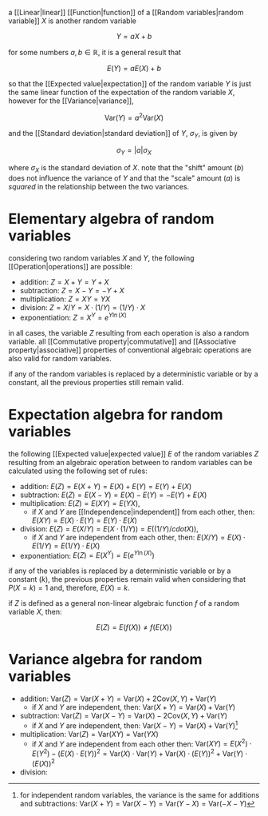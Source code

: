 a [[Linear|linear]] [[Function|function]] of a [[Random variables|random variable]] $X$ is another random variable

$$
Y=aX+b
$$

for some numbers $a,b\in\mathbb{R}$, it is a general result that 

$$
E(Y)=aE(X)+b
$$

so that the [[Expected value|expectation]] of the random variable $Y$ is just the same linear function of the expectation of the random variable $X$, however for the [[Variance|variance]],

$$
\text{Var}(Y)=a^{2}\text{Var}(X)
$$

and the [[Standard deviation|standard deviation]] of $Y$, $\sigma_{Y}$, is given by

$$
\sigma_{Y}=|a|\sigma_{X}
$$

where $\sigma_X$ is the standard deviation of $X$. note that the "shift" amount ($b$) does not influence the variance of $Y$ and that the "scale" amount ($a$) is *squared* in the relationship between the two variances.

# Elementary algebra of random variables

considering two random variables $X$ and $Y$, the following [[Operation|operations]] are possible:

- addition: $Z=X+Y=Y+X$
- subtraction: $Z=X-Y=-Y+X$
- multiplication: $Z=XY=YX$
- division: $Z=X/Y=X\cdot(1/Y)=(1/Y)\cdot X$
- exponentiation: $Z=X^{Y}=e^{Y\ln(X)}$

in all cases, the variable $Z$ resulting from each operation is also a random variable. all [[Commutative property|commutative]] and [[Associative property|associative]] properties of conventional algebraic operations are also valid for random variables.

if any of the random variables is replaced by a deterministic variable or by a constant, all the previous properties still remain valid.

# Expectation algebra for random variables

the following [[Expected value|expected value]] $E$ of the random variables $Z$ resulting from an algebraic operation between to random variables can be calculated using the following set of rules:

- addition: $E(Z)=E(X+Y)=E(X)+E(Y)=E(Y)+E(X)$
- subtraction: $E(Z)=E(X-Y)=E(X)-E(Y)=-E(Y)+E(X)$
- multiplication: $E(Z)=E(XY)=E(YX)$,
	- if $X$ and $Y$ are [[Independence|independent]] from each other, then: $E(XY)=E(X)\cdot E(Y)=E(Y)\cdot E(X)$
- division: $E(Z)=E(X/Y)=E(X\cdot(1/Y))=E((1/Y)/cdot X))$,
	- if $X$ and $Y$ are independent from each other, then: $E(X/Y)=E(X)\cdot E(1/Y)=E(1/Y)\cdot E(X)$
- exponentiation: $E(Z)=E(X^{Y})=E(e^{Y\ln(X)})$

if any of the variables is replaced by a deterministic variable or by a constant ($k$), the previous properties remain valid when considering that $P(X=k)=1$ and, therefore, $E(X)=k$.

if $Z$ is defined as a general non-linear algebraic function $f$ of a random variable $X$, then:

$$
E(Z)=E(f(X))\neq f(E(X))
$$

# Variance algebra for random variables

- addition: $\text{Var}(Z)=\text{Var}(X+Y)=\text{Var}(X)+2\text{Cov}(X,Y)+\text{Var}(Y)$
	- if $X$ and $Y$ are independent, then: $\text{Var}(X+Y)=\text{Var}(X)+\text{Var}(Y)$
- subtraction: $\text{Var}(Z)=\text{Var}(X-Y)=\text{Var}(X)-2\text{Cov}(X,Y)+\text{Var}(Y)$
	- if $X$ and $Y$ are independent, then: $\text{Var}(X-Y)=\text{Var}(X)+\text{Var}(Y)$[^1]
- multiplication: $\text{Var}(Z)=\text{Var}(XY)=\text{Var}(YX)$
	- if $X$ and $Y$ are independent from each other then: $\text{Var}(XY)=E(X^{2})\cdot E(Y^{2})-(E(X)\cdot E(Y))^{2}=\text{Var}(X)\cdot \text{Var}(Y)+\text{Var}(X)\cdot(E(Y))^{2}+\text{Var}(Y)\cdot(E(X))^{2}$
- division: 

[^1]: for independent random variables, the variance is the same for additions and subtractions: $\text{Var}(X+Y)=\text{Var}(X-Y)=\text{Var}(Y-X)=\text{Var}(-X-Y)$
